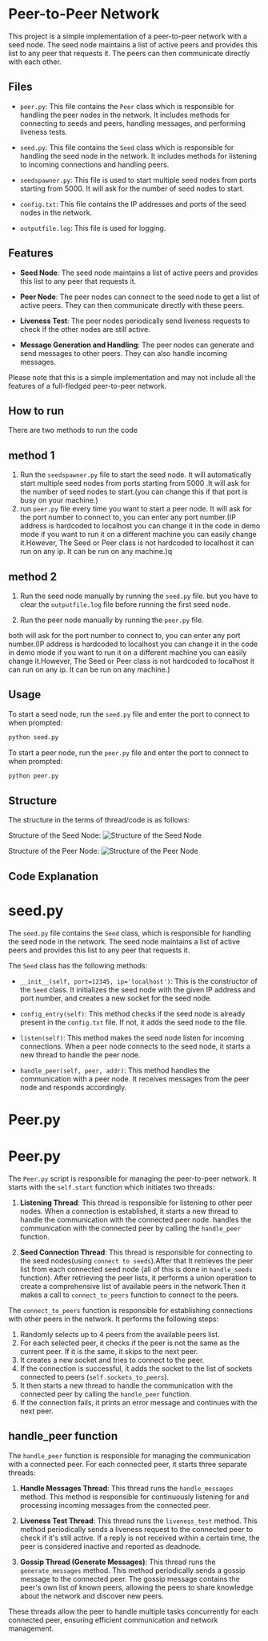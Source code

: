 # Peer-to-Peer Network

This project is a simple implementation of a peer-to-peer network with a seed node. The seed node maintains a list of active peers and provides this list to any peer that requests it. The peers can then communicate directly with each other.

## Files

- `peer.py`: This file contains the `Peer` class which is responsible for handling the peer nodes in the network. It includes methods for connecting to seeds and peers, handling messages, and performing liveness tests.

- `seed.py`: This file contains the `Seed` class which is responsible for handling the seed node in the network. It includes methods for listening to incoming connections and handling peers.

- `seedspawner.py`: This file is used to start multiple seed nodes from ports starting from 5000. It will ask for the number of seed nodes to start.
- `config.txt`: This file contains the IP addresses and ports of the seed nodes in the network.

- `outputfile.log`: This file is used for logging.


## Features

- **Seed Node**: The seed node maintains a list of active peers and provides this list to any peer that requests it.

- **Peer Node**: The peer nodes can connect to the seed node to get a list of active peers. They can then communicate directly with these peers.

- **Liveness Test**: The peer nodes periodically send liveness requests to check if the other nodes are still active.

- **Message Generation and Handling**: The peer nodes can generate and send messages to other peers. They can also handle incoming messages.

Please note that this is a simple implementation and may not include all the features of a full-fledged peer-to-peer network.

## How to run
There are two methods to run the code
## method 1
1. Run the `seedspawner.py` file to start the seed node. It will automatically start multiple seed nodes from ports starting from 5000 .It will ask for the number of seed nodes to start.(you can change this if that port is busy on your machine.)
2. run `peer.py` file every time you want to start a peer node. It will ask for the port number to connect to, you can enter any port number.(IP address is hardcoded to localhost you can change it in the code in demo mode if you want to run it on a different machine you can easily change it.However, The Seed or Peer class is not hardcoded to localhost it can run on any ip. It can be run on any machine.)q

## method 2
1. Run the seed node manually by running the `seed.py` file. but you have to clear the `outputfile.log` file before running the first seed node.

2. Run the peer node manually by running the `peer.py` file.

both will ask for the port number to connect to, you can enter any port number.(IP address is hardcoded to localhost you can change it in the code in demo mode if you want to run it on a different machine you can easily change it.However, The Seed or Peer class is not hardcoded to localhost it can run on any ip. It can be run on any machine.)


## Usage

To start a seed node, run the `seed.py` file and enter the port to connect to when prompted:

```sh
python seed.py
```
To start a peer node, run the `peer.py` file and enter the port to connect to when prompted:

```sh
python peer.py
```

## Structure
The structure in the terms of thread/code is as follows:

Structure of the Seed Node:
![Structure of the Seed Node](extras/imageseed.png)

Structure of the Peer Node:
![Structure of the Peer Node](extras/imagepeer.png)

## Code Explanation
# seed.py

The `seed.py` file contains the `Seed` class, which is responsible for handling the seed node in the network. The seed node maintains a list of active peers and provides this list to any peer that requests it. 

The `Seed` class has the following methods:

- `__init__(self, port=12345, ip='localhost')`: This is the constructor of the `Seed` class. It initializes the seed node with the given IP address and port number, and creates a new socket for the seed node.

- `config_entry(self)`: This method checks if the seed node is already present in the `config.txt` file. If not, it adds the seed node to the file.

- `listen(self)`: This method makes the seed node listen for incoming connections. When a peer node connects to the seed node, it starts a new thread to handle the peer node.

- `handle_peer(self, peer, addr)`: This method handles the communication with a peer node. It receives messages from the peer node and responds accordingly.


# Peer.py
# Peer.py

The `Peer.py` script is responsible for managing the peer-to-peer network. It starts with the `self.start` function which initiates two threads:

1. **Listening Thread**: This thread is responsible for listening to other peer nodes. When a connection is established, it starts a new thread to handle the communication with the connected peer node.
handles the communication with the connected peer by calling the `handle_peer` function.

2. **Seed Connection Thread**: This thread is responsible for connecting to the seed nodes(using `connect to seeds`).After that It retrieves the peer list from each connected seed node (all of this is done in `handle_seeds` function). After retrieving the peer lists, it performs a union operation to create a comprehensive list of available peers in the network.Then it makes a call to `connect_to_peers` function to connect to the peers.



The `connect_to_peers` function is responsible for establishing connections with other peers in the network. It performs the following steps:

1. Randomly selects up to 4 peers from the available peers list.
2. For each selected peer, it checks if the peer is not the same as the current peer. If it is the same, it skips to the next peer.
3. It creates a new socket and tries to connect to the peer.
4. If the connection is successful, it adds the socket to the list of sockets connected to peers (`self.sockets_to_peers`).
5. It then starts a new thread to handle the communication with the connected peer by calling the `handle_peer` function.
6. If the connection fails, it prints an error message and continues with the next peer.

## handle_peer function

The `handle_peer` function is responsible for managing the communication with a connected peer. For each connected peer, it starts three separate threads:

1. **Handle Messages Thread**: This thread runs the `handle_messages` method. This method is responsible for continuously listening for and processing incoming messages from the connected peer.

2. **Liveness Test Thread**: This thread runs the `liveness_test` method. This method periodically sends a liveness request to the connected peer to check if it's still active. If a reply is not received within a certain time, the peer is considered inactive and reported as deadnode.

3. **Gossip Thread (Generate Messages)**: This thread runs the `generate_messages` method. This method periodically sends a gossip message to the connected peer. The gossip message contains the peer's own list of known peers, allowing the peers to share knowledge about the network and discover new peers.

These threads allow the peer to handle multiple tasks concurrently for each connected peer, ensuring efficient communication and network management.
